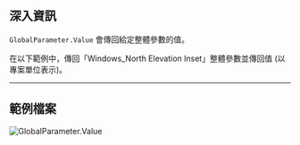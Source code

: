 ## 深入資訊
`GlobalParameter.Value` 會傳回給定整體參數的值。

在以下範例中，傳回「Windows_North Elevation Inset」整體參數並傳回值 (以專案單位表示)。
___
## 範例檔案

![GlobalParameter.Value](./Revit.Elements.GlobalParameter.Value_img.jpg)
